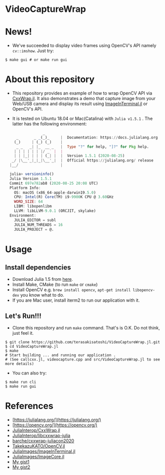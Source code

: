 # VideoCaptureWrap

<!-- [![Stable](https://img.shields.io/badge/docs-stable-blue.svg)](https://terasakisatoshi.github.io/VideoCaptureWrap.jl/stable)
[![Dev](https://img.shields.io/badge/docs-dev-blue.svg)](https://terasakisatoshi.github.io/VideoCaptureWrap.jl/dev) -->

# News!

- We've succeeded to display video frames using OpenCV's API namely `cv::imshow`. Just try:

```
$ make gui # or make run gui
```

# About this repository

- This repository provides an example of how to wrap OpenCV API via [CxxWrap.jl](https://github.com/JuliaInterop/CxxWrap.jl).
It also demonstrates a demo that capture image from your Web/USB camera and display its result using [ImageInTerminal.jl](https://github.com/JuliaImages/ImageInTerminal.jl) or OpenCV's API.

- It is tested on Ubuntu 18.04 or Mac(Catalina) with `Julia v1.5.1` . The latter has the following environment:

```julia
                 _
     _       _ _(_)_     |  Documentation: https://docs.julialang.org
    (_)     | (_) (_)    |
     _ _   _| |_  __ _   |  Type "?" for help, "]?" for Pkg help.
    | | | | | | |/ _` |  |
    | | |_| | | | (_| |  |  Version 1.5.1 (2020-08-25)
   _/ |\__'_|_|_|\__'_|  |  Official https://julialang.org/ release
  |__/                   |

  julia> versioninfo()
  Julia Version 1.5.1
  Commit 697e782ab8 (2020-08-25 20:08 UTC)
  Platform Info:
    OS: macOS (x86_64-apple-darwin19.5.0)
    CPU: Intel(R) Core(TM) i9-9900K CPU @ 3.60GHz
    WORD_SIZE: 64
    LIBM: libopenlibm
    LLVM: libLLVM-9.0.1 (ORCJIT, skylake)
  Environment:
    JULIA_EDITOR = subl
    JULIA_NUM_THREADS = 16
    JULIA_PROJECT = @.
```

# Usage

## Install dependencies

- Download Julia 1.5 from [here](https://julialang.org/downloads/).
- Install Make, CMake (to run `make` or `cmake`)
- Install OpenCV e.g. `brew install opencv`, `apt-get install libopencv-dev` you know what to do.
- If you are Mac user, install iterm2 to run our application with it.

## Let's Run!!!

- Clone this repository and run `make` command. That's is O.K. Do not think, just feel it.

```console
$ git clone https://github.com/terasakisatoshi/VideoCaptureWrap.jl.git
$ cd VideoCaptureWrap.jl
$ make
# Start building ... and running our application .
# (See callcxx.jl, videocapture.cpp and src/VideoCaptureWrap.jl to see more details)
```

- You can also try:

```console
$ make run cli
$ make run gui
```

# References

- [https://julialang.org/](https://julialang.org/)
- [https://opencv.org/](https://opencv.org/)
- [JuliaInterop/CxxWrap.jl](https://github.com/JuliaInterop/CxxWrap.jl)
- [JuliaInterop/libcxxwrap-julia](https://github.com/JuliaInterop/libcxxwrap-julia)
- [barche/cxxwrap-juliacon2020](https://github.com/barche/cxxwrap-juliacon2020)
- [TakekazuKATO/OpenCV.jl](https://github.com/TakekazuKATO/OpenCV.jl)
- [JuliaImages/ImageInTerminal.jl](https://github.com/JuliaImages/ImageInTerminal.jl)
- [JuliaImages/ImageCore.jl](https://github.com/JuliaImages/ImageCore.jl)
- [My gist1](https://gist.github.com/terasakisatoshi/b6a7121cd570f6739992345095b07d62)
- [My gist2](https://gist.github.com/terasakisatoshi/163ab1fc3ff1adab340d221eae33d218)
